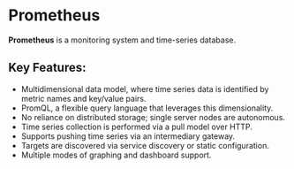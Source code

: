 # Prometheus

**Prometheus** is a monitoring system and time-series database.

## Key Features:

- Multidimensional data model, where time series data is identified by metric names and key/value pairs.
- PromQL, a flexible query language that leverages this dimensionality.
- No reliance on distributed storage; single server nodes are autonomous.
- Time series collection is performed via a pull model over HTTP.
- Supports pushing time series via an intermediary gateway.
- Targets are discovered via service discovery or static configuration.
- Multiple modes of graphing and dashboard support.


